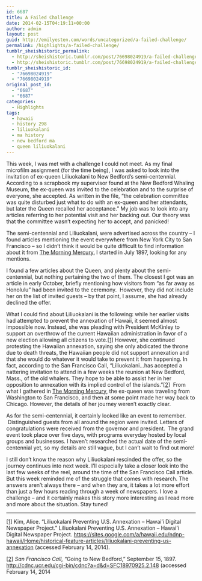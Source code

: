 ```yaml
---
id: 6687
title: A Failed Challenge
date: 2014-02-15T04:19:11+00:00
author: admin
layout: post
guid: http://emilyesten.com/words/uncategorized/a-failed-challenge/
permalink: /highlights/a-failed-challenge/
tumblr_sheishistoric_permalink:
  - http://sheishistoric.tumblr.com/post/76698024919/a-failed-challenge
  - http://sheishistoric.tumblr.com/post/76698024919/a-failed-challenge
tumblr_sheishistoric_id:
  - "76698024919"
  - "76698024919"
original_post_id:
  - "6687"
  - "6687"
categories:
  - Highlights
tags:
  - hawaii
  - history 298
  - liliuokalani
  - ma history
  - new bedford ma
  - queen liliuokalani
---
```

This week, I was met with a challenge I could not meet. As my final microfilm assignment (for the time being), I was asked to look into the invitation of ex-queen Liliuokalani to New Bedford’s semi-centennial. According to a scrapbook my supervisor found at the New Bedford Whaling Museum, the ex-queen was invited to the celebration and to the surprise of everyone, she accepted. As written in the file, “the celebration committee was quite disturbed just what to do with an ex-queen and her attendants, but later the Queen recalled her acceptance.” My job was to look into any articles referring to her potential visit and her backing out. Our theory was that the committee wasn’t expecting her to accept, and panicked!

<!-- more -->

The semi-centennial and Liliuokalani, were advertised across the country – I found articles mentioning the event everywhere from New York City to San Francisco – so I didn’t think it would be quite difficult to find information about it from <u>The Morning Mercury.</u> I started in July 1897, looking for any mentions.

I found a few articles about the Queen, and plenty about the semi-centennial, but nothing pertaining the two of them. The closest I got was an article in early October, briefly mentioning how visitors from “as far away as Honolulu” had been invited to the ceremony.  However, they did not include her on the list of invited guests – by that point, I assume, she had already declined the offer.

What I could find about Liliuokalani is the following: while her earlier visits had attempted to prevent the annexation of Hawaii, it seemed almost impossible now. Instead, she was pleading with President McKinley to support an overthrow of the current Hawaiian administration in favor of a new election allowing all citizens to vote.<a href="#_ftn1" name="_ftnref1" title="" target="_blank">[1]</a> However, she continued protesting the Hawaiian annexation, saying she only abdicated the throne due to death threats, the Hawaiian people did not support annexation and that she would do whatever it would take to prevent it from happening. In fact, according to the San Francisco Call, “Liliuokalani…has accepted a nattering invitation to attend in a few weeks the reunion at New Bedford, Mass., of the old whalers. They hope to be able to assist her in her opposition to annexation with its implied control of the islands.”<a href="#_ftn2" name="_ftnref2" title="" target="_blank">[2]</a>  From what I gathered in <u>The Morning Mercury</u>, the ex-queen was traveling from Washington to San Francisco, and then at some point made her way back to Chicago. However, the details of her journey weren’t exactly clear.

As for the semi-centennial, it certainly looked like an event to remember.  Distinguished guests from all around the region were invited. Letters of congratulations were received from the governor and president.  The grand event took place over five days, with programs everyday hosted by local groups and businesses. I haven’t researched the actual date of the semi-centennial yet, so my details are still vague, but I can’t wait to find out more!

I still don’t know the reason why Liliuokalani rescinded the offer, so the journey continues into next week. I’ll especially take a closer look into the last few weeks of the reel, around the time of the San Francisco Call article. But this week reminded me of the struggle that comes with research. The answers aren’t always there – and when they are, it takes a lot more effort than just a few hours reading through a week of newspapers. I love a challenge – and it certainly makes this story more interesting as I read more and more about the situation. Stay tuned!

<div>
  </p> 
  
  <hr size="1" />
  
  <div id="ftn1">
    <p>
      <a href="#_ftnref1" name="_ftn1" title="" target="_blank">[1]</a> Kim, Alice. &ldquo;Liliuokalani Preventing U.S. Annexation &#8211; Hawai&#8217;i Digital Newspaper Project.&rdquo; Liliuokalani Preventing U.S. Annexation &#8211; Hawai&#8217;i Digital Newspaper Project. <a href="https://sites.google.com/a/hawaii.edu/ndnp-hawaii/Home/historical-feature-articles/liliuokalani-preventing-us-annexation" target="_blank">https://sites.google.com/a/hawaii.edu/ndnp-hawaii/Home/historical-feature-articles/liliuokalani-preventing-us-annexation</a> (accessed February 14, 2014).
    </p>
  </div>
  
  <div id="ftn2">
    <p>
      <a href="#_ftnref2" name="_ftn2" title="" target="_blank">[2]</a> <em>San Francisco Call, </em>“Going to New Bedford,” September 15, 1897. <a href="http://cdnc.ucr.edu/cgi-bin/cdnc?a=d&d=SFC18970925.2.148" target="_blank">http://cdnc.ucr.edu/cgi-bin/cdnc?a=d&d=SFC18970925.2.148</a> (accessed February 14, 2014
    </p>
  </div>
</div>